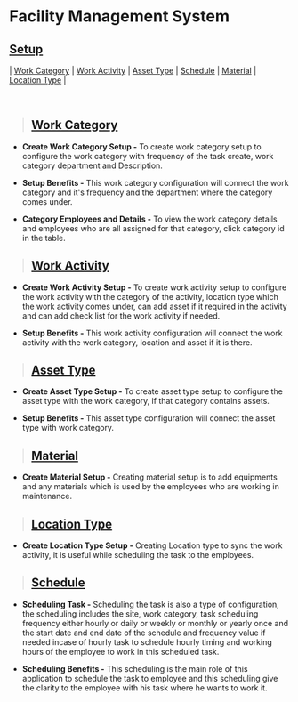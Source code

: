 # **Facility Management System**

## **[Setup](#facility-management-system)**

| [Work Category](#work-category) | [Work Activity](#work-activity) | [Asset Type](#asset-type) | [Schedule](#schedule) | [Material](#material) | [Location Type](#location-type) |

<br>

> ## **[Work Category](#setup)**

- **Create Work Category Setup -** To create work category setup to configure the work category with frequency of the task create, work category department and Description.

- **Setup Benefits -** This work category configuration will connect the work category and it's frequency and the department where the category comes under. 

- **Category Employees and Details -** To view the work category details and employees who are all assigned for that category, click category id in the table.

> ## **[Work Activity](#work-category)**

- **Create Work Activity Setup -** To create work activity setup to configure the work activity with the category of the activity, location type which the work activity comes under, can add asset if it required in the activity and can add check list for the work activity if needed.

- **Setup Benefits -** This work activity configuration will connect the work activity with the work category, location and asset if it is there.

> ## **[Asset Type](#work-activity)**

- **Create Asset Type Setup -** To create asset type setup to configure the asset type with the work category, if that category contains assets.

- **Setup Benefits -** This asset type configuration will connect the asset type with work category.

> ## **[Material](#asset-type)**

- **Create Material Setup -** Creating material setup is to add equipments and any materials which is used by the employees who are working in maintenance.

> ## **[Location Type](#material)**

- **Create Location Type Setup -** Creating Location type to sync the work activity, it is useful while scheduling the task to the employees.

> ## **[Schedule](#location-type)**

- **Scheduling Task -** Scheduling the task is also a type of configuration, the scheduling includes the site, work category, task scheduling frequency either hourly or daily or weekly or monthly or yearly once and the start date and end date of the schedule and frequency value if needed incase of hourly task to schedule hourly timing and working hours of the employee to work in this scheduled task.

- **Scheduling Benefits -** This scheduling is the main role of this application to schedule the task to employee and this scheduling give the clarity to the employee with his task where he wants to work it.